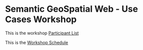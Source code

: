 # Semantic GeoSpatial Web - Use Cases Workshop

This is the workshop [Participant List](SGSW2021_Participants.md)

 This is the [Workshop Schedule](SGSW2021_Schedule.md) 
